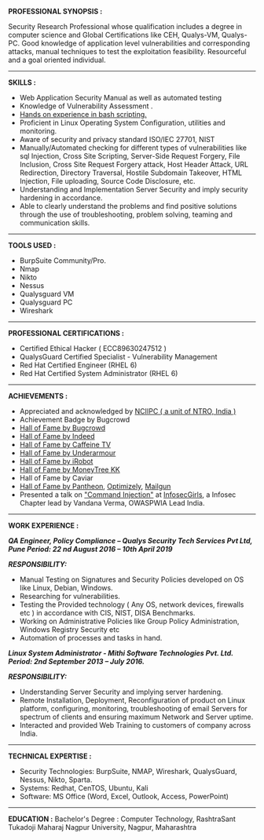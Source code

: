                                           

**PROFESSIONAL SYNOPSIS :**

Security Research Professional whose qualification includes a degree in computer science and Global Certifications like CEH, Qualys-VM, Qualys-PC. Good knowledge of application level vulnerabilities and corresponding attacks, manual techniques to test the exploitation feasibility. Resourceful and a goal oriented individual. 

***

**SKILLS :**

- Web Application Security Manual as well as automated testing
- Knowledge of Vulnerability Assessment .
- [Hands on experience in bash scripting.](https://github.com/komal-armarkar/vulnerability-recon-bash)
- Proficient in Linux Operating System Configuration, utilities and monitoring.
- Aware of security and privacy standard ISO/IEC 27701, NIST
- Manually/Automated checking for different types of vulnerabilities like sql Injection, Cross Site Scripting, Server-Side Request Forgery, File Inclusion, Cross Site Request Forgery attack, Host Header Attack, URL Redirection, Directory Traversal, Hostile Subdomain Takeover, HTML Injection, File uploading, Source Code Disclosure, etc.
- Understanding and Implementation Server Security and imply security hardening in accordance.
- Able to clearly understand the problems and find positive solutions through the use of troubleshooting, problem solving, teaming and communication skills.

***

**TOOLS USED :**

- BurpSuite Community/Pro.
- Nmap
- Nikto
- Nessus
- Qualysguard VM 
- Qualysguard PC
- Wireshark

***

**PROFESSIONAL CERTIFICATIONS :**

- Certified Ethical Hacker ( ECC89630247512 )
- QualysGuard Certified Specialist - Vulnerability Management
- Red Hat Certified Engineer (RHEL 6)
- Red Hat Certified System Administrator (RHEL 6)

***

**ACHIEVEMENTS :**

- Appreciated and acknowledged by [NCIIPC ( a unit of NTRO, India )](https://github.com/komal-armarkar/komal-armarkar.github.io/blob/master/nciipc_july2019_newsletter.png)
- Achievement Badge by Bugcrowd
- [Hall of Fame by Bugcrowd](https://github.com/komal-armarkar/komal-armarkar.github.io/blob/master/bugcrowd_ack.png)
- [Hall of Fame by Indeed](https://github.com/komal-armarkar/komal-armarkar.github.io/blob/master/indeed_hall_of_fame.png)
- [Hall of Fame by Caffeine TV](https://github.com/komal-armarkar/komal-armarkar.github.io/blob/master/caffeine_hall_of_fame.png)
- [Hall of Fame by Underarmour](https://github.com/komal-armarkar/komal-armarkar.github.io/blob/master/Underarmour_ack.png)
- [Hall of Fame by iRobot](https://github.com/komal-armarkar/komal-armarkar.github.io/blob/master/irobot_hall_of_fame.png)
- [Hall of Fame by MoneyTree KK](https://github.com/komal-armarkar/komal-armarkar.github.io/blob/master/Moneytree_ack.png)
- Hall of Fame by Caviar
- [Hall of Fame by Pantheon](https://github.com/komal-armarkar/komal-armarkar.github.io/blob/master/Pantheon_ack.png), [Optimizely](https://github.com/komal-armarkar/komal-armarkar.github.io/blob/master/optimizely_hall_of_fame.png), [Mailgun](https://github.com/komal-armarkar/komal-armarkar.github.io/blob/master/mailgun_ack.png)
- Presented a talk on ["Command Injection"](https://www.slideshare.net/KomalArmarkar/) at [InfosecGirls](https://www.infosecgirls.in/), a Infosec Chapter lead by Vandana Verma, OWASPWIA Lead India.

***

**WORK EXPERIENCE :**

***QA Engineer, Policy Compliance – Qualys Security Tech Services Pvt Ltd, Pune
Period: 22 nd August 2016 – 10th April 2019***

***RESPONSIBILITY:***

- Manual Testing on Signatures and Security Policies developed on OS like Linux, Debian,  Windows.
- Researching for vulnerabilities.
- Testing the Provided technology ( Any OS, network devices, firewalls etc ) in accordance with CIS, NIST, DISA Benchmarks.
- Working on Administrative Policies like Group Policy Administration, Windows Registry Security etc
- Automation of processes and tasks in hand.

***Linux System Administrator - Mithi Software Technologies Pvt. Ltd.
Period: 2nd September 2013 – July 2016.***

***RESPONSIBILITY:***

- Understanding Server Security and implying server hardening.
- Remote Installation, Deployment, Reconfiguration of product on Linux platform, configuring, monitoring, troubleshooting of email Servers for spectrum of clients and ensuring maximum Network and Server uptime.
- Interacted and provided Web Training to customers of company across India.

***

**TECHNICAL EXPERTISE :**

- Security Technologies: BurpSuite, NMAP, Wireshark, QualysGuard, Nessus, Nikto, Sparta.
- Systems: Redhat, CenTOS, Ubuntu, Kali 
- Software: MS Office (Word, Excel, Outlook, Access, PowerPoint)

***

**EDUCATION :**
Bachelor's Degree : Computer Technology, RashtraSant Tukadoji Maharaj Nagpur University, Nagpur, Maharashtra

